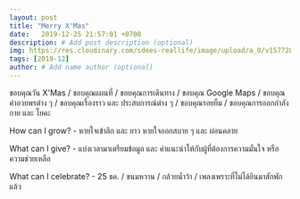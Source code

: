 ```yaml
---
layout: post
title: "Merry X'Mas"
date:   2019-12-25 21:57:01 +0700
description: # Add post description (optional)
img: https://res.cloudinary.com/sdees-reallife/image/upload/a_0/v1577286240/Screenshot_20191225_164905.png # Add image post (optional)
tags: [2019-12]
author: # Add name author (optional)
---
```

ขอบคุณวัน X'Mas / ขอบคุณแผนที่ / ขอบคุณการเดินทาง / ขอบคุณ Google Maps / ขอบคุณคำอวยพรต่าง ๆ / ขอบคุณเรื่องราว และ ประสบการณ์ต่าง ๆ / ขอบคุณรอยยิ้ม / ขอบคุณการออกกำลังกาย และ โยคะ

<i class="fa fa-child" style="color:plum"></i>

How can I grow? - หายใจเข้าลึก และ ยาว หายใจออกสบาย ๆ และ ผ่อนคลาย

What can I give? - แบ่งเวลามาเตรียมข้อมูล และ คำแนะนำให้กับผู้ที่ต้องการความมั่นใจ หรือ ความช่วยเหลือ

What can I celebrate? - 25 ธค. / ขนมหวาน / กล้วยน้ำว้า / เพลงเพราะที่ไม่ได้ยินมาสักพักแล้ว
